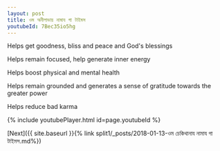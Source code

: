 ```yaml
---
layout: post
title: ওম অনীলাভায় নামায গা টাইমস
youtubeId: 7Bec35io5hg
---
```

 
 
Helps get goodness, bliss and peace and God's blessings
 
Helps remain focused, help generate inner energy 
 
Helps boost physical and mental health 
 
Helps remain grounded and generates a sense of gratitude towards the greater power 
 
Helps reduce bad karma
 
 
 
 


{% include youtubePlayer.html id=page.youtubeId %}
 
[Next]({{ site.baseurl }}{% link  split1/_posts/2018-01-13-ওম চেকিথানায নামায গা টাইমস.md%})
 
